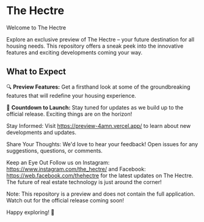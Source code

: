 # The Hectre

Welcome to The Hectre

Explore an exclusive preview of The Hectre – your future destination for all housing needs. This repository offers a sneak peek into the innovative features and exciting developments coming your way.

## What to Expect

🔍 **Preview Features:**
   Get a firsthand look at some of the groundbreaking features that will redefine your housing experience.

🚀 **Countdown to Launch:**
   Stay tuned for updates as we build up to the official release. Exciting things are on the horizon!

Stay Informed:
Visit <a>https://preview-4amn.vercel.app/</a>  to learn about new developments and updates.

Share Your Thoughts:
We'd love to hear your feedback! Open issues for any suggestions, questions, or comments.

Keep an Eye Out
Follow us on Instagram: <a>https://www.instagram.com/the_hectre/</a> and Facebook: <a>https://web.facebook.com/thehectre</a> for the latest updates on The Hectre. The future of real estate technology is just around the corner!

Note: This repository is a preview and does not contain the full application. Watch out for the official release coming soon!

Happy exploring! 🌟

